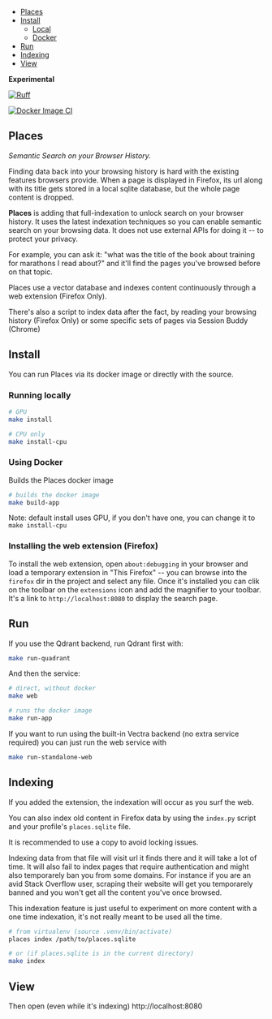 - [Places](#places)
- [Install](#install)
  - [Local](#local)
  - [Docker](#docker)
- [Run](#run)
- [Indexing](#indexing)
- [View](#view)


**Experimental**


[![Ruff](https://github.com/myinternets/places/actions/workflows/ruff.yml/badge.svg?event=push)](https://github.com/myinternets/places/actions/workflows/ruff.yml)

[![Docker Image CI](https://github.com/myinternets/places/actions/workflows/docker-image.yml/badge.svg)](https://github.com/myinternets/places/actions/workflows/docker-image.yml)


Places
------

*Semantic Search on your Browser History.*


Finding data back into your browsing history is hard with the existing features browsers provide.
When a page is displayed in Firefox, its url along with its title gets stored in a local
sqlite database, but the whole page content is dropped.

**Places** is adding that full-indexation to unlock search on your browser history.
It uses the latest indexation techniques so you can enable semantic search on your browsing
data. It does not use external APIs for doing it -- to protect your privacy.

For example, you can ask it: "what was the title of the book about training for marathons I read about?"
and it'll find the pages you've browsed before on that topic.

Places use a vector database and indexes content continuously through a web extension (Firefox Only).

There's also a script to index data after the fact, by reading your browsing history (Firefox Only)
or some specific sets of pages via Session Buddy (Chrome)

## Install

You can run Places via its docker image or directly with the source.

### Running locally

```sh
# GPU
make install 

# CPU only
make install-cpu
```

### Using Docker

Builds the Places docker image

```sh
# builds the docker image
make build-app
```

Note: default install uses GPU, if you don't have one, you can change it to `make install-cpu`


### Installing the web extension (Firefox)

To install the web extension, open `about:debugging` in your browser and load a temporary
extension in "This Firefox" -- you can browse into the `firefox` dir in the project and
select any file. Once it's installed you can clik on the toolbar on the `extensions` icon and 
add the magnifier to your toolbar. It's a link to `http://localhost:8080` to display the
search page.


## Run

If you use the Qdrant backend, run Qdrant first with:

```sh
make run-quadrant
```

And then the service:

```sh
# direct, without docker
make web

# runs the docker image
make run-app
```

If you want to run using the built-in Vectra backend (no extra service required) you can
just run the web service with

```sh
make run-standalone-web
```


## Indexing

If you added the extension, the indexation will occur as you surf the web.

You can also index old content in Firefox data by using the `index.py` script and 
your profile's `places.sqlite` file.

It is recommended to use a copy to avoid locking issues.

Indexing data from that file will visit url it finds there and it will
take a lot of time. It will also fail to index pages that require authentication
and might also temporarely ban you from some domains. For instance if you are an avid
Stack Overflow user, scraping their website will get you temporarely banned and
you won't get all the content you've once browsed.

This indexation feature is just useful to experiment on more content with a one
time indexation, it's not really meant to be used all the time.


```sh
# from virtualenv (source .venv/bin/activate)
places index /path/to/places.sqlite

# or (if places.sqlite is in the current directory)
make index 
```

## View

Then open (even while it's indexing)  http://localhost:8080
